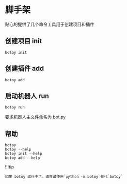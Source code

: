 # 脚手架

贴心的提供了几个命令工具用于创建项目和插件

## 创建项目 init

```shell
botoy init
```

## 创建插件 add

```shell
botoy add
```

## 启动机器人 run

```shell
botoy run
```

要求机器人主文件命名为 bot.py

## 帮助

```shell
botoy
botoy --help
botoy init --help
botoy add --help
```

!!!tip

    如果 botoy 运行不了，请尝试使用`python -m botoy`替代`botoy`
